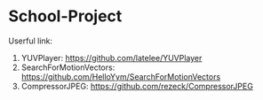 # School-Project
Userful link:
1. YUVPlayer: https://github.com/latelee/YUVPlayer
2. SearchForMotionVectors: https://github.com/HelloYym/SearchForMotionVectors
3. CompressorJPEG: https://github.com/rezeck/CompressorJPEG
